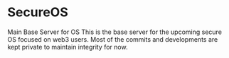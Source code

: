 # SecureOS
Main Base Server for OS
This is the base server for the upcoming secure OS focused on web3 users. 
Most of the commits and developments are kept private to maintain integrity for now. 
